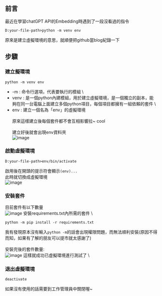 ## 前言
  最近在學習chatGPT API的Embedding時遇到了一段沒看過的指令
  ```
  D:your-file-path>python -m venv env
  ```
  原來是建立虛擬環境的意思，就順便把github當blog紀錄一下

## 步驟

### 建立擬環境
  ```
  python -m venv env
  ```
  - -m : 命令行選項，代表要執行的模組 \
  - venv : 是一個python內建模組，用於建立虛擬環境，是一個獨立的副本，能夠在同一台電腦上面建立多個python項目，每個項目都擁有一組依賴的套件  \
  - env : 建立一個名為「env」的虛擬環境 \
  \
  原來這樣建立後每個套件都不會互相影響拉~ cool \
  \
  建立好後就會出現env資料夾 \
  ![image](https://user-images.githubusercontent.com/84761318/219600906-24961f87-6ba3-44a7-b4d2-365d1d4aef69.png)

### 啟動虛擬環境
  ```
  D:your-file-path>env/bin/activate
  ```
  啟用後在開頭的提示符會顯示`(env)...` \
  此時就切換成虛擬環境 \
  ![image](https://user-images.githubusercontent.com/84761318/219605440-7c820abf-fb5e-4dcb-9b47-3da4f6c34da1.png)
  
### 安裝套件
  目前套件有以下數量 \
  ![image](https://user-images.githubusercontent.com/84761318/219827241-6d224d45-98d1-4029-aa74-9ec32b8cb5aa.png)
  安裝requirements.txt內所需的套件 \
  ```
  python -m pip install -r requirements.txt
  ```  
  我有發現原本沒有輸入`python -m`的話會出現權限問題，而無法順利安裝(原因不得而知，如果有了解的朋友可以提市就太感謝了) \
  \
  安裝完後的套件數量: \
  ![image](https://user-images.githubusercontent.com/84761318/219828655-e09367f3-7912-4cf8-a5dd-3866ea10183f.png)
  這樣就成功已虛擬環境進行測試了 \
### 退出虛擬環境
  ```
  deactivate
  ```
  如果沒有使用的話需要到工作管理員中關閉喔~
